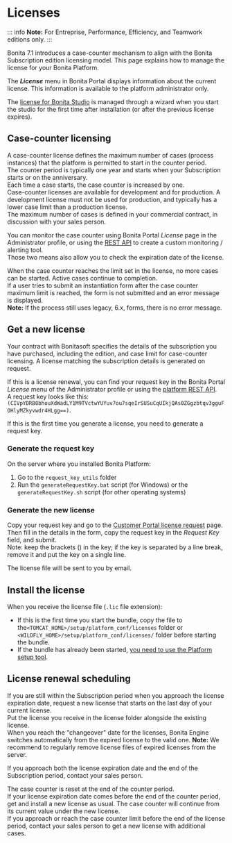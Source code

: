 # Licenses

::: info
**Note:** For Entreprise, Performance, Efficiency, and Teamwork editions only.
:::

Bonita 7.1 introduces a case-counter mechanism to align with the Bonita Subscription edition licensing model. This page explains how to manage the license for your Bonita Platform. 

The **_License_** menu in Bonita Portal displays information about the current license. This information is available to the platform administrator only.

The [license for Bonita Studio](bonita-bpm-studio-installation.md) is managed through a wizard when you start the studio for the first time after installation (or after the previous license expires).

## Case-counter licensing

A case-counter license defines the maximum number of cases (process instances) that the platform is permitted to start in the counter period.  
The counter period is typically one year and starts when your Subscription starts or on the anniversary.  
Each time a case starts, the case counter is increased by one.  
Case-counter licenses are available for development and for production. A development license must not be used for production, and typically has a lower case limit than a production license.  
The maximum number of cases is defined in your commercial contract, in discussion with your sales person.

You can monitor the case counter using Bonita Portal *License* page in the Administrator profile, or using the [REST API](platform-api.md#license) to create a custom monitoring / alerting tool.  
Those two means also allow you to check the expiration date of the license.

When the case counter reaches the limit set in the license, no more cases can be started. Active cases continue to completion.  
If a user tries to submit an instantiation form after the case counter maximum limit is reached, the form is not submitted and an error message is displayed.  
**Note:** If the process still uses legacy, 6.x, forms, there is no error message.

## Get a new license

Your contract with Bonitasoft specifies the details of the subscription you have purchased, including the edition, and case limit for case-counter licensing. A license matching the subscription details is generated on request.

If this is a license renewal, you can find your request key in the Bonita Portal *License* menu of the Administrator profile or using the [platform REST API](platform-api.md#license).  
A request key looks like this: `(CIVpYDRB8bhouXdWadLY1M9TVctwYUYuv7ou7sqeIrSUSuCqUIkjQAs0ZGgzbtqv3gguFOHlyMZkyvwdr4HLgg==)`.

If this is the first time you generate a license, you need to generate a request key.

### Generate the request key

On the server where you installed Bonita Platform:  
1. Go to the `request_key_utils` folder
2. Run the `generateRequestKey.bat` script (for Windows) or the `generateRequestKey.sh` script (for other operating systems)

### Generate the new license

Copy your request key and go to the [Customer Portal license request](https://customer.bonitasoft.com/license/request) page.  
Then fill in the details in the form, copy the request key in the *Request Key* field, and submit.  
Note: keep the brackets () in the key; if the key is separated by a line break, remove it and put the key on a single line.  

The license file will be sent to you by email.

## Install the license

When you receive the license file (`.lic` file extension):
- If this is the first time you start the bundle, copy the file to the`<TOMCAT_HOME>/setup/platform_conf/licenses` folder or `<WILDFLY_HOME>/setup/platform_conf/licenses/` folder before starting the bundle.
- If the bundle has already been started, [you need to use the Platform setup tool](BonitaBPM_platform_setup.md#update_platform_conf).

## License renewal scheduling

If you are still within the Subscription period when you approach the license expiration date, request a new license that starts on the last day of your current license.  
Put the license you receive in the license folder alongside the existing license.  
When you reach the "changeover" date for the licenses, Bonita Engine switches automatically from the expired license to the valid one.
**Note:** We recommend to regularly remove license files of expired licenses from the server.

If you approach both the license expiration date and the end of the Subscription period, contact your sales person.

The case counter is reset at the end of the counter period.  
If your license expiration date comes before the end of the counter period, get and install a new license as usual. The case counter will continue from its current value under the new license.  
If you approach or reach the case counter limit before the end of the license period, contact your sales person to get a new license with additional cases.

